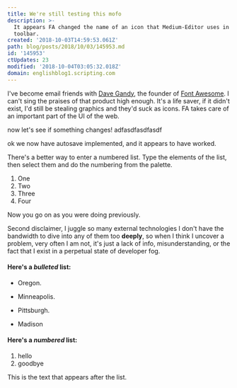 ```yaml
---
title: We're still testing this mofo
description: >-
  It appears FA changed the name of an icon that Medium-Editor uses in its
  toolbar.
created: '2018-10-03T14:59:53.061Z'
path: blog/posts/2018/10/03/145953.md
id: '145953'
ctUpdates: 23
modified: '2018-10-04T03:05:32.018Z'
domain: englishblog1.scripting.com
---
```

I've become email friends with [Dave Gandy](https://twitter.com/davegandy), the founder of [Font Awesome](https://fontawesome.com/). I can't sing the praises of that product high enough. It's a life saver, if it didn't exist, I'd still be stealing graphics and they'd suck as icons. FA takes care of an important part of the UI of the web.

now let's see if something changes! adfasdfasdfasdf

ok we now have autosave implemented, and it appears to have worked.

There's a better way to enter a numbered list. Type the elements of the list, then select them and do the numbering from the palette.

1.  One
2.  Two
3.  Three
4.  Four

Now you go on as you were doing previously.

Second disclaimer, I juggle so many external technologies I don't have the bandwidth to dive into any of them too **deeply**, so when I think I uncover a problem, very often I am not, it's just a lack of info, misunderstanding, or the fact that I exist in a perpetual state of developer fog.

#### Here's a _bulleted_ list:

*   Oregon.

*   Minneapolis.

*   Pittsburgh.

*   Madison

#### Here's a _numbered_ list:

1.  hello
2.  goodbye

This is the text that appears after the list.